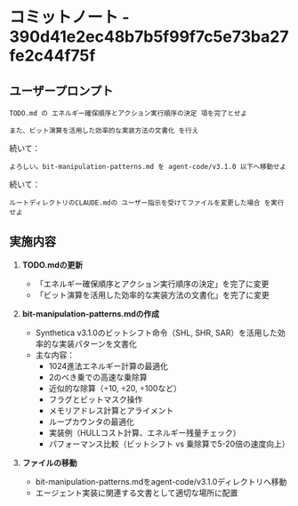 # コミットノート - 390d41e2ec48b7b5f99f7c5e73ba27fe2c44f75f

## ユーザープロンプト

```
TODO.md の エネルギー確保順序とアクション実行順序の決定 項を完了とせよ

また、ビット演算を活用した効率的な実装方法の文書化 を行え
```

続いて：

```
よろしい。bit-manipulation-patterns.md を agent-code/v3.1.0 以下へ移動せよ
```

続いて：

```
ルートディレクトリのCLAUDE.mdの ユーザー指示を受けてファイルを変更した場合 を実行せよ
```

## 実施内容

1. **TODO.mdの更新**
   - 「エネルギー確保順序とアクション実行順序の決定」を完了に変更
   - 「ビット演算を活用した効率的な実装方法の文書化」を完了に変更

2. **bit-manipulation-patterns.mdの作成**
   - Synthetica v3.1.0のビットシフト命令（SHL, SHR, SAR）を活用した効率的な実装パターンを文書化
   - 主な内容：
     - 1024進法エネルギー計算の最適化
     - 2のべき乗での高速な乗除算
     - 近似的な除算（÷10, ÷20, ÷100など）
     - フラグとビットマスク操作
     - メモリアドレス計算とアライメント
     - ループカウンタの最適化
     - 実装例（HULLコスト計算、エネルギー残量チェック）
     - パフォーマンス比較（ビットシフト vs 乗除算で5-20倍の速度向上）

3. **ファイルの移動**
   - bit-manipulation-patterns.mdをagent-code/v3.1.0ディレクトリへ移動
   - エージェント実装に関連する文書として適切な場所に配置
